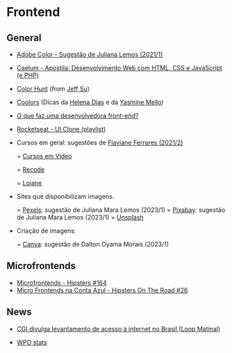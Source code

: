 # Frontend

## General

- [Adobe Color - Sugestão de Juliana Lemos (2021/1)](https://color.adobe.com/)

- [Caelum - Apostila: Desenvolvimento Web com HTML, CSS e JavaScript (e PHP)](https://www.caelum.com.br/download/caelum-html-css-javascript-php.pdf)

- [Color Hunt](https://colorhunt.co) (from [Jeff Su](https://youtu.be/QQKHhri48Ps))

- [Coolors](https://coolors.co/) (Dicas da [Helena Dias](https://github.com/helenabd) e da [Yasmine Mello](https://github.com/meloyasmine))

- [O que faz uma desenvolvedora front-end?](https://youtu.be/ZY3-MFxVdEw)

- [Rocketseat - UI Clone (playlist)](https://www.youtube.com/playlist?list=PL85ITvJ7FLohTZv9cC5-PrZ39Q3cugWqp)

- Cursos em geral: sugestões de [Flaviane Ferrares (2021/2)](https://github.com/flavianeferrares)

    = [Cursos em Vídeo](https://www.cursoemvideo.com/cursos/)

    = [Recode](https://recode.org.br/#cursos)

    = [Loiane](https://loiane.training/cursos)

- Sites que disponibilizam imagens.  

    = [Pexels](https://www.pexels.com/pt-br/): sugestão de Juliana Mara Lemos (2023/1)
    = [Pixabay](https://pixabay.com/pt/): sugestão de Juliana Mara Lemos (2023/1)
    = [Unsplash](https://unsplash.com/)  

- Criação de imagens:  

    = [Canva](https://www.canva.com/): sugestão de Dalton Oyama Morais (2023/1)

## Microfrontends

- [Microfrontends - Hipsters #164](https://hipsters.tech/microfrontends-hipsters-164/)  
- [Micro Frontends na Conta Azul - Hipsters On The Road #26](https://hipsters.tech/micro-frontends-no-conta-azul-hipsters-on-the-road-26/)

## News

- [CGI divulga levantamento de acesso à internet no Brasil (Loop Matinal)](https://tecnoblog.net/304701/brasil-126-milhoes-pessoas-conectadas-tic-domicilios/)

- [WPO stats](https://wpostats.com/)
